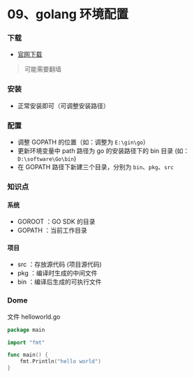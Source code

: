 # 09、golang 环境配置

### 下载

- [官网下载](https://golang.org/dl/)

> 可能需要翻墙

### 安装

- 正常安装即可（可调整安装路径）

### 配置

- 调整 GOPATH 的位置（如：调整为 `E:\gin\go`）
- 更新环境变量中 path 路径为 go 的安装路径下的 bin 目录 (如：`D:\software\Go\bin`)
- 在 GOPATH 路径下新建三个目录，分别为 `bin`、`pkg`、`src`

### 知识点

#### 系统

- GOROOT ：GO SDK 的目录
- GOPATH ：当前工作目录

#### 项目

- src ：存放源代码 (项目源代码)
- pkg ：编译时生成的中间文件
- bin ：编译后生成的可执行文件

### Dome

文件 helloworld.go

```go
package main

import "fmt"

func main() {
	fmt.Println("hello world")
}
```

